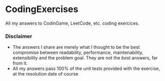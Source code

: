 # CodingExercises

All my answers to CodinGame, LeetCode, etc. coding exercices.

### Disclaimer
* The answers I share are merely what I thought to be the best compromise between readability, performance, maintenability, extensibility and the problem goal. They are not the _best_ answers, far from it.
* All my answers pass 100% of the unit tests provided with the exercise, at the resolution date of course
